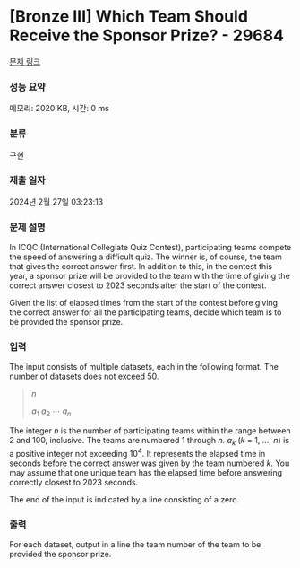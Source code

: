 # [Bronze III] Which Team Should Receive the Sponsor Prize? - 29684 

[문제 링크](https://www.acmicpc.net/problem/29684) 

### 성능 요약

메모리: 2020 KB, 시간: 0 ms

### 분류

구현

### 제출 일자

2024년 2월 27일 03:23:13

### 문제 설명

<p>In ICQC (International Collegiate Quiz Contest), participating teams compete the speed of answering a difficult quiz. The winner is, of course, the team that gives the correct answer first. In addition to this, in the contest this year, a sponsor prize will be provided to the team with the time of giving the correct answer closest to 2023 seconds after the start of the contest.</p>

<p>Given the list of elapsed times from the start of the contest before giving the correct answer for all the participating teams, decide which team is to be provided the sponsor prize.</p>

### 입력 

 <p>The input consists of multiple datasets, each in the following format. The number of datasets does not exceed 50.</p>

<blockquote>
<p><i>n</i></p>

<p><i>a</i><sub>1</sub> <i>a</i><sub>2</sub> ⋯ <i>a<sub>n</sub></i></p>
</blockquote>

<p>The integer <i>n</i> is the number of participating teams within the range between 2 and 100, inclusive. The teams are numbered 1 through <i>n.</i> <i>a<sub>k</sub></i> (<i>k</i> = 1, …, <i>n</i>) is a positive integer not exceeding 10<sup>4</sup>. It represents the elapsed time in seconds before the correct answer was given by the team numbered <i>k.</i> You may assume that one unique team has the elapsed time before answering correctly closest to 2023 seconds.</p>

<p>The end of the input is indicated by a line consisting of a zero.</p>

### 출력 

 <p>For each dataset, output in a line the team number of the team to be provided the sponsor prize.</p>

